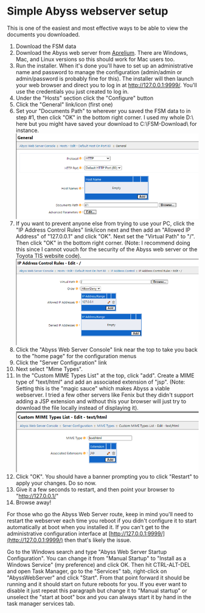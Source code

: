 # Simple Abyss webserver setup
This is one of the easiest and most effective ways to be able to view the documents you downloaded.

1. Download the FSM data
2. Download the Abyss web server from [Aprelium](https://aprelium.com/abyssws/download.php). There are Windows, Mac, and Linux versions so this should work for Mac users too.
3. Run the installer. When it's done you'll have to set up an administrative name and password to manage the configuration (admin/admin or admin/password is probably fine for this). The installer will then launch your web browser and direct you to log in at http://127.0.0.1:9999/. You'll use the credentials you just created to log in.
4. Under the "Hosts" section click the "Configure" button
5. Click the "General" link/icon (first one)
6. Set your "Documents Path" to wherever you saved the FSM data to in step #1, then click "OK" in the bottom right corner.  I used my whole D:\ here but you might have saved your download to C:\FSM-Download\ for instance.  ![General](/abyss-images/general.png)
7. If you want to prevent anyone else from trying to use your PC, click the "IP Address Control Rules" link/icon next and then add an "Allowed IP Address" of "127.0.0.1" and click "OK". Next set the "Virtual Path" to "/". Then click "OK" in the bottom right corner. (Note: I recommend doing this since I cannot vouch for the security of the Abyss web server or the Toyota TIS website code).  ![IP Restrictions](/abyss-images/ipaddress.png)
8. Click the "Abyss Web Server Console" link near the top to take you back to the "home page" for the configuration menus
9. Click the "Server Configuration" link
10. Next select "Mime Types".
11. In the "Custom MIME Types List" at the top, click "add". Create a MIME type of "text/html" and add an associated extension of "jsp". (Note: Setting this is the "magic sauce" which makes Abyss a viable webserver. I tried a few other servers like Fenix but they didn't support adding a JSP extension and without this your browser will just try to download the file locally instead of displaying it). ![Mime Types](/abyss-images/mimetypes.png)
12. Click "OK". You should have a banner prompting you to click "Restart" to apply your changes. Do so now.
13. Give it a few seconds to restart, and then point your browser to "http://127.0.0.1/"
14. Browse away!

For those who go the Abyss Web Server route, keep in mind you'll need to restart the webserver each time you reboot if you didn't configure it to start automatically at boot when you installed it.  If you can't get to the administrative configuration interface at [http://127.0.0.1:9999/](http://127.0.0.1:9999/) then that's likely the issue.

Go to the Windows search and type "Abyss Web Server Startup Configuration". You can change it from "Manual Startup" to "Install as a Windows Service" (my preference) and click OK. Then hit CTRL-ALT-DEL and open Task Manager, go to the "Services" tab, right-click on "AbyssWebServer" and click "Start". From that point forward it should be running and it should start on future reboots for you. If you ever want to disable it just repeat this paragraph but change it to "Manual startup" or unselect the "start at boot" box and you can always start it by hand in the task manager services tab.
